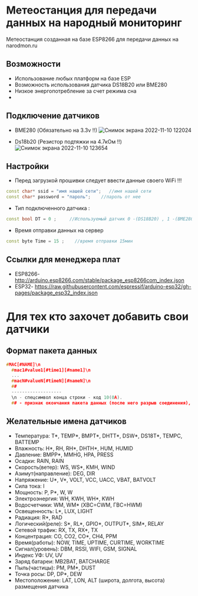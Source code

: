# Метеостанция для передачи данных на народный мониторинг
Метеостанция созданная на базе ESP8266 для передачи данных на narodmon.ru 


## Возможности
+ Использование любых платформ на базе ESP
+ Возможность использования датчика DS18B20 или BME280 
+ Низкое энергопотребление за счет режима сна 
+ 
## Подключение датчиков
+ BME280 (Обязательно на 3.3v !!)
![Снимок экрана 2022-11-10 122024](https://user-images.githubusercontent.com/117163683/201010099-c8a262ad-2368-44b4-a09b-d1a664f94d09.png)

+ Ds18b20 (Резистор подтяжки на 4.7кОм !!)
![Снимок экрана 2022-11-10 123654](https://user-images.githubusercontent.com/117163683/201010123-53ee7d6c-163f-4d7e-9e31-859d69eb8c51.png)


## Настройки
+ Перед загрузкой прошивки следует ввести данные своего WiFi !!!
```C++
const char* ssid = "имя нашей сети";   //имя нашей сети
const char* password = "пароль";    //пароль от нее
```
+ Тип подключенного датчика :
```C++
const bool DT = 0 ;     //Используемый датчик 0 -(DS18B20) , 1 -(BME280)
```
+ Время отправки данных на сервер
```C++
const byte Time = 15 ;    //время отправки 15мин
```

## Ссылки для менеджера плат
+ ESP8266- http://arduino.esp8266.com/stable/package_esp8266com_index.json
+ ESP32- https://raw.githubusercontent.com/espressif/arduino-esp32/gh-pages/package_esp32_index.json

# Для тех кто захочет добавить свои датчики

## Формат пакета данных

```C++
#MAC[#NAME]\n
  #mac1#value1[#time1][#name1]\n
  ...
  #macN#valueN[#timeN][#nameN]\n
  ##
  -------------------
  \n - спецсимвол конца строки - код 10(0A).
  ## - признак окончания пакета данных (после него разрыв соединения), в [] заключен необязательный параметр.
  ```
## Желательные имена датчиков
* Температура: T*, TEMP*, BMPT*, DHTT*, DSW*, DS18T*, TEMPC, BATTEMP
*  Влажность: H*, RH, RH*, DHTH*, HUM, HUMID
*  Давление: BMPP*, MMHG, HPA, PRESS
*  Осадки: RAIN, RAIN
*  Скорость(ветер): WS, WS*, KMH, WIND
*  Азимут(направление): DEG, DIR
*  Напряжение: U*, V*, VOLT, VCC, UACC, VBAT, BATVOLT
*  Сила тока: I
*  Мощность: P, P*, W, W
*  Электроэнергия: WH, KWH, WH*, KWH
*  Водосчетчики: WM, WM* (ХВС=CWM, ГВС=HWM)
*  Освещенность: L*, LUX, LIGHT
*  Радиация: R*, RAD
* Логический(реле): S*, RL*, GPIO*, OUTPUT*, SIM*, RELAY
*  Сетевой трафик: RX, TX, RX*, TX
*  Концентрация: CO, CO2, CO*, CH4, PPM
*  Время(работы): NOW, TIME, UPTIME, CURTIME, WORKTIME
*  Сигнал(уровень): DBM, RSSI, WIFI, GSM, SIGNAL
*  Индекс УФ: UV, UV
*  Заряд батареи: MB2BAT, BATCHARGE
*  Пыль(частицы): PM, PM*, DUST
*  Точка росы: DP, DP*, DEW
*  Местоположение: LAT, LON, ALT (широта, долгота, высота) размещения датчика
